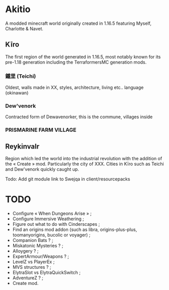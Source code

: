 # Akitio

A modded minecraft world originally created in 1.16.5 featuring Myself, Charlotte & Navet. 

## Kīro

The first region of the world generated in 1.16.5, most notably known for its pre-1.18 generation including the TerraformersMC generation mods.

### 鐵里 (Teichi)
Oldest, walls made in XX, styles, architecture, living etc.. language (okinawan)

### Dew'venork
Contracted form of Dewavenorker, this is the commune, villages inside

### PRISMARINE FARM VILLAGE

## Reykinvalr

Region which led the world into the industrial revolution with the addition of the « Create » mod. Particularly the city of XXX. Cities in Kīro such as Teichi and Dew'venork quickly caught up.


Todo: Add git module link to Swejqa in client/resourcepacks



# TODO

* Configure « When Dungeons Arise » ;
* Configure Immersive Weathering ;
* Figure out what to do with Cinderscapes ;
* Find an origins mod addon (such as libra, origins-plus-plus, toomanyorigins, bucolic or voyager) ;
* Companion Bats ? ;
* Miskatonic Mysteries ? ;
* Alloygery ? ;
* ExpertArmour/Weapons ? ;
* LevelZ vs PlayerEx ;
* MVS structures ? ;
* ElytraSlot vs ElytraQuickSwitch ;
* AdventureZ ? ;
* Create mod.
